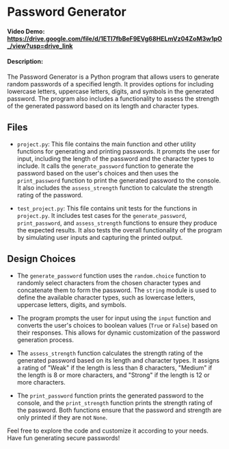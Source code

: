 # Password Generator

#### Video Demo: https://drive.google.com/file/d/1ETI7fbBeF9EVg68HELmVz04ZoM3w1pO_/view?usp=drive_link

#### Description:

The Password Generator is a Python program that allows users to generate random passwords of a specified length. It provides options for including lowercase letters, uppercase letters, digits, and symbols in the generated password. The program also includes a functionality to assess the strength of the generated password based on its length and character types.

## Files

- `project.py`: This file contains the main function and other utility functions for generating and printing passwords. It prompts the user for input, including the length of the password and the character types to include. It calls the `generate_password` function to generate the password based on the user's choices and then uses the `print_password` function to print the generated password to the console. It also includes the `assess_strength` function to calculate the strength rating of the password.

- `test_project.py`: This file contains unit tests for the functions in `project.py`. It includes test cases for the `generate_password`, `print_password`, and `assess_strength` functions to ensure they produce the expected results. It also tests the overall functionality of the program by simulating user inputs and capturing the printed output.

## Design Choices

- The `generate_password` function uses the `random.choice` function to randomly select characters from the chosen character types and concatenate them to form the password. The `string` module is used to define the available character types, such as lowercase letters, uppercase letters, digits, and symbols.

- The program prompts the user for input using the `input` function and converts the user's choices to boolean values (`True` or `False`) based on their responses. This allows for dynamic customization of the password generation process.

- The `assess_strength` function calculates the strength rating of the generated password based on its length and character types. It assigns a rating of "Weak" if the length is less than 8 characters, "Medium" if the length is 8 or more characters, and "Strong" if the length is 12 or more characters.

- The `print_password` function prints the generated password to the console, and the `print_strength` function prints the strength rating of the password. Both functions ensure that the password and strength are only printed if they are not `None`.

Feel free to explore the code and customize it according to your needs. Have fun generating secure passwords!
